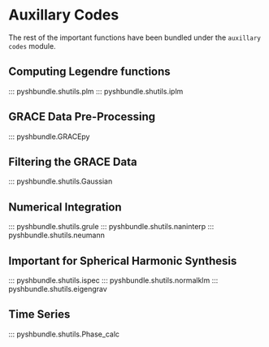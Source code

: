 # Auxillary Codes

The rest of the important functions have been bundled under the `auxillary codes` module. 

## Computing Legendre functions
::: pyshbundle.shutils.plm
::: pyshbundle.shutils.iplm

## GRACE Data Pre-Processing
::: pyshbundle.GRACEpy

## Filtering the GRACE Data
::: pyshbundle.shutils.Gaussian
 
## Numerical Integration
::: pyshbundle.shutils.grule
::: pyshbundle.shutils.naninterp
::: pyshbundle.shutils.neumann

## Important for Spherical Harmonic Synthesis
::: pyshbundle.shutils.ispec
::: pyshbundle.shutils.normalklm
::: pyshbundle.shutils.eigengrav

## Time Series
::: pyshbundle.shutils.Phase_calc
